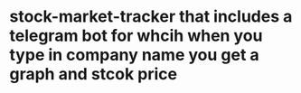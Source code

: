 # stock-market-tracker that includes a telegram bot for whcih when you type in company name you get a graph and stcok price